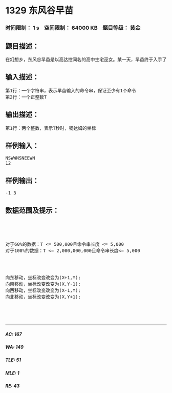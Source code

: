 # 1329 东风谷早苗   
### 时间限制： 1 s&nbsp;&nbsp;&nbsp;&nbsp;空间限制： 64000 KB&nbsp;&nbsp;&nbsp;&nbsp;题目等级： 黄金  
## 题目描述：  

<pre>
在幻想乡，东风谷早苗是以高达控闻名的高中生宅巫女。某一天，早苗终于入手了最新款的钢达姆模型。作为最新的钢达姆，当然有了与以往不同的功能了，那就是它能够自动行走，厉害吧（好吧，我自重）。早苗的新模型可以按照输入的命令进行移动，命令包含’E’、’S’、’W’、’N’四种，分别对应四个不同的方向，依次为东、南、西、北。执行某个命令时，它会向着对应方向移动一个单位。作为新型机器人，自然不会只单单执行一个命令，它可以执行命令串。对于输入的命令串，每一秒它会按照命令行动一次。而执行完命令串最后一个命令后，会自动从头开始循环。在0时刻时早苗将钢达姆放置在了(0,0)的位置，并且输入了命令串。她想要知道T秒后钢达姆所在的位置坐标。
</pre>
  
  
## 输入描述：  

<pre>
第1行：一个字符串，表示早苗输入的命令串，保证至少有1个命令
第2行：一个正整数T
</pre>
  
  
## 输出描述：  

<pre>
第1行：两个整数，表示T秒时，钢达姆的坐标
</pre>
  
  
## 样例输入：  

<pre>
NSWWNSNEEWN
12
</pre>
  
  
## 样例输出：  

<pre>
-1 3
</pre>
  
  
## 数据范围及提示：  

<pre>




对于60%的数据：T <= 500,000且命令串长度 <= 5,000
对于100%的数据：T <= 2,000,000,000且命令串长度<= 5,000




向东移动，坐标改变改变为(X+1,Y);
向南移动，坐标改变改变为(X,Y-1);
向西移动，坐标改变改变为(X-1,Y);
向北移动，坐标改变改变为(X,Y+1);




</pre>
  
  
***  

##### AC: 167  
##### WA: 149  
##### TLE: 51  
##### MLE: 1  
##### RE: 43  
